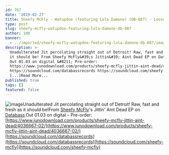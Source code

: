 ```yaml
---
id: 767
date: '2019-02-27'
title: Sheefy McFly - Watupdoe (featuring Lola Damone) (DB-087) - Loose Lips
type: post
slug: sheefy-mcfly-watupdoe-featuring-lola-damone-db-087
author: 100
banner:
  - ../imported/sheefy-mcfly-watupdoe-featuring-lola-damone-db-087/image767.jpeg
description: >-
  Unadulterated Jit percolating straight out of Detroit! Raw, fast and fresh as
  it should be! From Sheefy McFly&#39;s Jittin&#39; Aint Dead EP on Databass.
  Out 01.03 on digital &#8211; Pre-order:
  https://www.junodownload.com/products/sheefy-mcfly-jittin-aint-dead/4036667-02/
  https://soundcloud.com/databassrecords https://soundcloud.com/sheefy-mcfly
  [...]Read More...
published: true
tags: []
featured: false
---
```

![image](../../imported/sheefy-mcfly-watupdoe-featuring-lola-damone-db-087/image767.jpeg)Unadulterated Jit percolating straight out of Detroit! Raw, fast and fresh as it should be!From [Sheefy McFly](https://www.sheefymcfly.com/)'s Jittin' Aint Dead EP on [Databass](https://www.discogs.com/label/4233-Databass-Records).Out 01.03 on digital – Pre-order: [https://www.junodownload.com/products/sheefy-mcfly-jittin-aint-dead/4036667-02/](https://www.junodownload.com/products/sheefy-mcfly-jittin-aint-dead/4036667-02/)[https://soundcloud.com/databassrecords](https://soundcloud.com/databassrecords)[https://soundcloud.com/sheefy-mcfly](https://soundcloud.com/sheefy-mcfly)